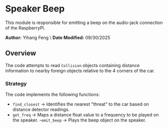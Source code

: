 # Speaker Beep
This module is responsible for emitting a beep on the audio-jack connection of the RaspberryPi.

**Author:** Yihang Feng \\
**Date Modified:** 09/30/2025

## Overview
The code attempts to read `Collision` objects containing distance information to nearby foreign objects relative to the 4 corners of the car.

### Strategy
The code implements the following functions:
- `find_closest` -> Identifies the nearest "threat" to the car based on distance detector readings.
- `get_freq` -> Maps a distance float value to a frequency to be played on the speaker.
-`emit_beep` -> Plays the beep object on the speaker.